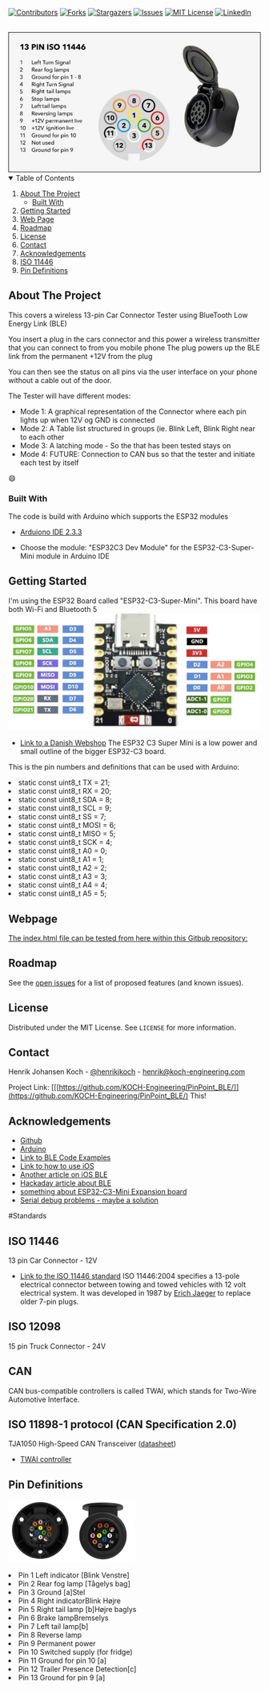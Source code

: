 <!-- PROJECT SHIELDS -->
[![Contributors][contributors-shield]][contributors-url]
[![Forks][forks-shield]][forks-url]
[![Stargazers][stars-shield]][stars-url]
[![Issues][issues-shield]][issues-url]
[![MIT License][license-shield]][license-url]
[![LinkedIn][linkedin-shield]][linkedin-url]

<!-- PROJECT LOGO -->
<br />
<img src="images/13-pin-iso-11446.png" alt="13-pin connector">

<!-- TABLE OF CONTENTS -->
<details open="open">
  <summary>Table of Contents</summary>
  <ol>
    <li><a href="#about-the-project">About The Project</a><ul><li><a href="#built-with">Built With</a></li></ul></li>
    <li><a href="#getting-started">Getting Started</a></li>
    <li><a href="#webpage">Web Page</a></li>
    <li><a href="#roadmap">Roadmap</a></li>
    <li><a href="#license">License</a></li>
    <li><a href="#contact">Contact</a></li>
    <li><a href="#acknowledgements">Acknowledgements</a></li>
    <li><a href="#iso-11446">ISO 11446</a></li>
    <li><a href="#pin-definitions">Pin Definitions</a></li>
    
  </ol>
</details>


<!-- ABOUT THE PROJECT -->
## About The Project

This covers a wireless 13-pin Car Connector Tester using BlueTooth Low Energy Link (BLE)

You insert a plug in the cars connector and this power a wireless transmitter that you can connect to from you mobile phone
The plug powers up the BLE link from the permanent +12V from the plug

You can then see the status on all pins via the user interface on your phone without a cable out of the door.

The Tester will have different modes:
* Mode 1: A graphical representation of the Connector where each pin lights up when 12V og GND is connected
* Mode 2: A Table list structured in groups (ie. Blink Left, Blink Right near to each other
* Mode 3: A latching mode - So the that has been tested stays on
* Mode 4: FUTURE: Connection to CAN bus so that the tester and initiate each test by itself

:smile:

### Built With

The code is build with Arduino which supports the ESP32 modules
* [Arduiono IDE 2.3.3](https://www.arduino.cc/en/software)

* Choose the module: "ESP32C3 Dev Module" for the ESP32-C3-Super-Mini module in Arduino IDE 

<!-- GETTING STARTED -->
## Getting Started

I'm using the ESP32 Board called "ESP32-C3-Super-Mini". This board have both Wi-Fi and Bluetooth 5 
<img src="images/ESP32-C3-Super-Mini.jpg" alt="ESP32-C3-Super-Mini">
* [Link to a Danish Webshop](https://ardustore.dk/produkt/esp32-c3-super-mini-wifi-4mb-ble5-udviklingsboard)
The ESP32 C3 Super Mini is a low power and small outline of the bigger ESP32-C3 board.

This is the pin numbers and definitions that can be used with Arduino:
<li>static const uint8_t TX   = 21;</li>
<li>static const uint8_t RX   = 20;</li>

<li>static const uint8_t SDA  = 8;</li>
<li>static const uint8_t SCL  = 9;</li>

<li>static const uint8_t SS   = 7;</li>
<li>static const uint8_t MOSI = 6;</li>
<li>static const uint8_t MISO = 5;</li>
<li>static const uint8_t SCK  = 4;</li>

<li>static const uint8_t A0   = 0;</li>
<li>static const uint8_t A1   = 1;</li>
<li>static const uint8_t A2   = 2;</li>
<li>static const uint8_t A3   = 3;</li>
<li>static const uint8_t A4   = 4;</li>
<li>static const uint8_t A5   = 5;</li>


<!-- WEBPAGE -->
## Webpage
[The index.html file can be tested from here within this Gitbub repository: ](https://koch-engineering.github.io/PinPoint_BLE/)

<!-- ROADMAP -->
## Roadmap
See the [open issues](https://github.com/othneildrew/Best-README-Template/issues) for a list of proposed features (and known issues).


<!-- LICENSE -->
## License
Distributed under the MIT License. See `LICENSE` for more information.


<!-- CONTACT -->
## Contact

Henrik Johansen Koch - [@henrikjkoch](https://x.com/henrikjkoch) - henrik@koch-engineering.com

Project Link: [[[https://github.com/KOCH-Engineering/PinPoint_BLE/]](https://github.com/KOCH-Engineering/PinPoint_BLE/)  This!


<!-- ACKNOWLEDGEMENTS -->
## Acknowledgements
* [Github](https://www.github.com)
* [Arduino](https://www.arduino.cc/)
* [Link to BLE Code Examples](https://randomnerdtutorials.com/esp32-web-bluetooth/)
* [Link to how to use iOS](https://github.com/akiofujita/iOS-BLE)
* [Another article on iOS BLE](https://leonardocavagnis.medium.com/from-arduino-programming-to-ios-app-development-8b5da1783e1e)
* [Hackaday article about BLE](https://hackaday.com/2018/08/03/beginning-ble-experiments-and-making-everything-better/)
* [something about ESP32-C3-Mini Expansion board](https://michiel.vanderwulp.be/domotica/Modules/ESP32-C3-SuperMini/)
* [Serial debug problems - maybe a solution](https://www.esp32.com/viewtopic.php?t=32621)



#Standards
## ISO 11446
13 pin Car Connector - 12V

* [Link to the ISO 11446 standard](https://en.wikipedia.org/wiki/ISO_11446)
ISO 11446:2004 specifies a 13-pole electrical connector between towing and towed vehicles with 12 volt electrical system. It was developed in 1987 by [Erich Jaeger](https://www.erich-jaeger.com/en/products/standards/iso-11446/iso-11446-scope-and-application) to replace older 7-pin plugs.

## ISO 12098
15 pin Truck Connector - 24V

## CAN 
CAN bus-compatible controllers is called TWAI, which stands for Two-Wire Automotive Interface.

## ISO 11898-1 protocol (CAN Specification 2.0)
TJA1050 High-Speed CAN Transceiver ([datasheet](https://www.nxp.com/docs/en/data-sheet/TJA1050.pdf))

* [TWAI controller](https://lastminuteengineers.com/esp32-can-bus-tutorial/?utm_content=cmp-true)
 

## Pin Definitions

<img src="images/csm_Kontaktbelegung_ISO11446_Rueckseite_2_156baa0ce3.png" width="25%" height="25%"><img src="images/csm_Kontaktbelegung_ISO11446_Front_Stecker_7d4d91d3fa.png" width="25%" height="25%">

<li>Pin 1	 Left indicator [Blink Venstre]</li>
<li>Pin 2	 Rear fog lamp [Tågelys bag]</li>
<li>Pin 3	 Ground [a]<tab>Stel</li>
<li>Pin 4	 Right indicatorBlink Højre</li>
<li>Pin 5	 Right tail lamp [b]Højre baglys</li>
<li>Pin 6	 Brake lamp<tab>Bremselys</tab></li>
<li>Pin 7	 Left tail lamp[b]</li>
<li>Pin 8	 Reverse lamp</li>
<li>Pin 9	 Permanent power</li>
<li>Pin 10	Switched supply (for fridge)</li>
<li>Pin 11	Ground for pin 10 [a]</li>
<li>Pin 12	Trailer Presence Detection[c]</li>
<li>Pin 13	Ground for pin 9 [a]</li>


<!-- MARKDOWN LINKS & IMAGES -->
<!-- https://www.markdownguide.org/basic-syntax/#reference-style-links -->
[contributors-shield]: https://img.shields.io/github/contributors/othneildrew/Best-README-Template.svg?style=for-the-badge
[contributors-url]: https://github.com/othneildrew/Best-README-Template/graphs/contributors
[forks-shield]: https://img.shields.io/github/forks/othneildrew/Best-README-Template.svg?style=for-the-badge
[forks-url]: https://github.com/othneildrew/Best-README-Template/network/members
[stars-shield]: https://img.shields.io/github/stars/othneildrew/Best-README-Template.svg?style=for-the-badge
[stars-url]: https://github.com/othneildrew/Best-README-Template/stargazers
[issues-shield]: https://img.shields.io/github/issues/othneildrew/Best-README-Template.svg?style=for-the-badge
[issues-url]: https://github.com/othneildrew/Best-README-Template/issues
[license-shield]: https://img.shields.io/github/license/othneildrew/Best-README-Template.svg?style=for-the-badge
[license-url]: https://github.com/othneildrew/Best-README-Template/blob/master/LICENSE.txt
[linkedin-shield]: https://img.shields.io/badge/-LinkedIn-black.svg?style=for-the-badge&logo=linkedin&colorB=555
[linkedin-url]: https://www.linkedin.com/in/henrikjkoch/
[product-screenshot]: images/screenshot.png
